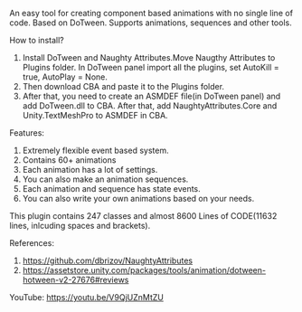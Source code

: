 An easy tool for creating component based animations with no single line of code. Based on DoTween. Supports animations, sequences and other tools.

How to install?
1. Install DoTween and Naughty Attributes.Move Naugthy Attributes to Plugins folder. In DoTween panel import all the plugins, set AutoKill = true, AutoPlay = None.
2. Then download CBA and paste it to the Plugins folder.
3. After that, you need to create an ASMDEF file(in DoTween panel) and add DoTween.dll to CBA. After that, add NaughtyAttributes.Core and Unity.TextMeshPro to ASMDEF in CBA.

Features:
1. Extremely flexible event based system.
2. Contains 60+ animations
3. Each animation has a lot of settings.
4. You can also make an animation sequences.
5. Each animation and sequence has state events.
6. You can also write your own animations based on your needs.

This plugin contains 247 classes and almost 8600 Lines of CODE(11632 lines, inlcuding spaces and brackets).

References:
1. https://github.com/dbrizov/NaughtyAttributes
2. https://assetstore.unity.com/packages/tools/animation/dotween-hotween-v2-27676#reviews

YouTube: https://youtu.be/V9QjUZnMtZU
